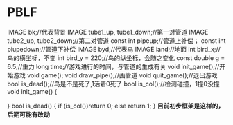 # PBLF
IMAGE bk;//代表背景
IMAGE tube1_up, tube1_down;//第一对管道
IMAGE tube2_up, tube2_down;//第二对管道
const int pipeup;//管道上补偿；
const int piupedown;//管道下补偿
IMAGE byd;//代表鸟
IMAGE land;//地面
int bird_x;//鸟的横坐标，不变
int bird_y = 220;//鸟的纵坐标，会随之变化
const double g = 6.5;//重力
long time;//游戏进行的时间，与管道的生成有关
void init_game();//开始游戏
void game();
void draw_pipe();//画管道
void quit_game();//退出游戏
bool is_dead();//鸟是不是死了,1活着0死了
bool is_col();//检测碰撞，1撞0没撞
void init_game() {
	

}
bool is_dead() {
	if (is_col())return 0;
	else return 1;
}
**目前初步框架是这样的，后期可能有改动**
